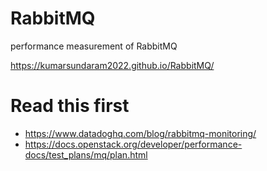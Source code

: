 # RabbitMQ
performance measurement of RabbitMQ


https://kumarsundaram2022.github.io/RabbitMQ/

# Read this first 
- https://www.datadoghq.com/blog/rabbitmq-monitoring/
-  https://docs.openstack.org/developer/performance-docs/test_plans/mq/plan.html


